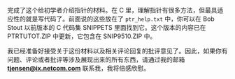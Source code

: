 完成了这个给初学者介绍指针的材料。在 C 里，理解指针有很多方法，但最具适应性的就是写代码了。前面说的这些放在了 `ptr_help.txt` 中，你可以在 Bob Stout 以前版本的 C 代码集 SNIPPETS 里面找到它。这个版本的内容已在 PTRTUTOT.ZIP 中更新，它包含在 SNIP9510.ZIP 中。

我已经准备好接受关于这份材料以及相关评论回复的批评意见了。因此，如果你有问题、评论或者批评等涉及展现出来的所有东西，请通过我的邮箱 [**tjensen@ix.netcom.com**](mailto:tjensen@ix.netcom.com) 联系我，我将倍感欣慰。
